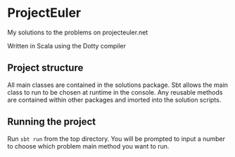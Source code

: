 
# ProjectEuler
My solutions to the problems on projecteuler.net

Written in Scala using the Dotty compiler

## Project structure
All main classes are contained in the solutions package. Sbt allows the main class to run to be chosen at runtime in the console. Any reusable methods are contained within other packages and imorted into the solution scripts.

## Running the project
Run ```sbt run``` from the top directory. You will be prompted to input a number to choose which problem main method you want to run.

